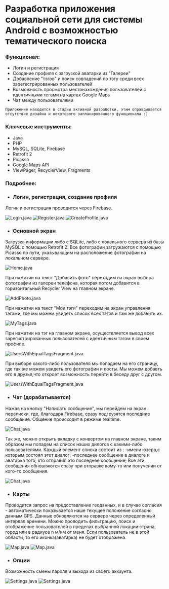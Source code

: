 
# Разработка приложения социальной сети для системы Android с возможностью тематического поиска

### Функционал:

  - Логин и регистрация 
  - Создание профиля с загрузкой аватарки из "Галереи"
  - Добавление "тэгов" и поиск совпадений по тэгу среди всех зарегестрированных пользователей
  - Возможность просмотра местонахождения пользователей с идентичными тегами на картах Google Maps
  - Чат между пользователями


`Приложение находится в стадии активной разработки, этим оправдывается отсутствие дизайна и некоторого запланированного функционала :)`
  
### Ключевые инструменты:

  - Java
  - PHP
  - MySQL, SQLite, Firebase
  - Retrofit 2
  - Picasso
  - Google Maps API
  - ViewPager, RecyclerView, Fragments
  
### Подробнее:

- ###  Логин, регистрация, создание профиля

Логин и регистрация проводится через Firebase.

![Login.java](https://github.com/melnikvlad/SocialMediaApp/blob/master/Readme/login.png)
![Register.java](https://github.com/melnikvlad/SocialMediaApp/blob/master/Readme/register.png)
![CreateProfile.java](https://github.com/melnikvlad/SocialMediaApp/blob/master/Readme/create_profile.png)

- ###  Основной экран

Загрузка информации либо с SQLite, либо с локального сервера из базы MySQL с помощью Retrofit 2.
Все фотографии загружаются с помощью Picasso по пути, указывающим на расположение фотографии на локальном сервере.

![Home.java](https://github.com/melnikvlad/SocialMediaApp/blob/master/Readme/main2.png)

При нажатии на текст "Добавить фото" переходим на экран выбора фотографии из галереи телефона, которая потом добавится в горизонтальный Recycler View на главном экране.

![AddPhoto.java](https://github.com/melnikvlad/SocialMediaApp/blob/master/Readme/add_photo.png)

При нажатии на текст "Мои тэги" переходим на экран управления тэгами, где мы можем увидеть список всех тэгов и там же добавить их.

![MyTags.java](https://github.com/melnikvlad/SocialMediaApp/blob/master/Readme/tagggs.png)

При нажатии на тэг на главном экране, осуществляется вывод всех зарегистрированных пользователей с идентичным тэгом в своем профиле.

![UsersWithEqualTagsFragment.java](https://github.com/melnikvlad/SocialMediaApp/blob/master/Readme/by_tag.png)

При выборе какого-либо пользователя мы попадаем на его страницу, где так же можем увидеть его фотографии и посты.
Мы можем добавть его в друзья,что откроет возможность перейти в беседу друг с другом.

![UsersWithEqualTagsFragment.java](https://github.com/melnikvlad/SocialMediaApp/blob/master/Readme/other_user_page.png)

- ###  Чат (дорабатывается)

Нажав на кнопку "Написать сообщение", мы перейдем на экран переписки, где, благодаря Firebase, сразу подгрузятся последние сообщение.
Общение происходит в режиме realtime.

![Chat.java](https://github.com/melnikvlad/SocialMediaApp/blob/master/Readme/chat.png)

Так же, можно открыть вкладку с конвертом на главном экране, таким образом мы попадем на список наших дилогов с какими-либо пользователями.
Каждый элемент списка состоит из : 
-имени юзера,с которым состоял этот диалог;
-последнее сообщение в диалоге и аватарка того, кто отправил это последнее сообщение;
Все эти сообщения обновляются сразу при отправке кому-то или получении от кого-то сообщения.

![Chat.java](https://github.com/melnikvlad/SocialMediaApp/blob/master/Readme/chat2.png)

- ###  Карты

Проводится запрос на предоставление геоданных, и в случае согласия - автоматически показывается наше текущее положение согласно данным GPS. 
Данные обновляются на сервере через определенный интервал времени.
Можно проводить фильтрацию, поиск и отображение пользователей в пределах выбранной локации:страна, город или в радиусе n м/км от меня.
Если пользователь не в этой области, то его иконка(аватарка) не будет отображена.

![Map.java](https://github.com/melnikvlad/SocialMediaApp/blob/master/Readme/in_circle.png)
![Map.java](https://github.com/melnikvlad/SocialMediaApp/blob/master/Readme/out_of_circle.png)

- ###  Опции

Возможность смены пароля и выхода из своего аккаунта.

![Settings.java](https://github.com/melnikvlad/SocialMediaApp/blob/master/Readme/settings.png)
![Settings.java](https://github.com/melnikvlad/SocialMediaApp/blob/master/Readme/change_pswd.png)


